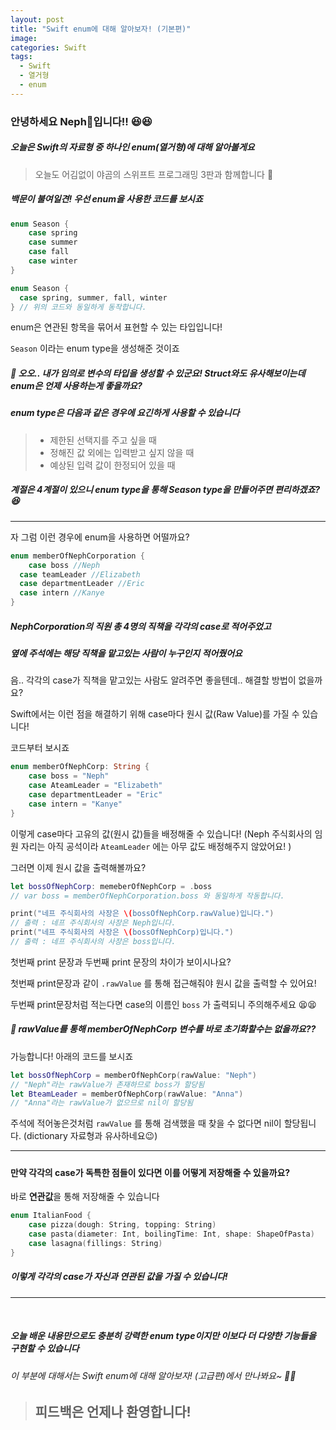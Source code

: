 ```yaml
---
layout: post
title: "Swift enum에 대해 알아보자! (기본편)"
image:
categories: Swift
tags:
  - Swift
  - 열거형
  - enum
---
```


### 안녕하세요 Neph🌱입니다!! 😆😆  

##### 오늘은 Swift의 자료형 중 하나인 enum(열거형)에 대해 알아볼게요  

> 오늘도 어김없이 야곰의 스위프트 프로그래밍 3판과 함께합니다 🙂  



##### 백문이 불여일견! 우선 enum을 사용한 코드를 보시죠

```swift
enum Season {
	case spring
	case summer
	case fall
	case winter
}

enum Season {
  case spring, summer, fall, winter
} // 위의 코드와 동일하게 동작합니다.
```

  

enum은 연관된 항목을 묶어서 표현할 수 있는 타입입니다!

`Season` 이라는 enum type을 생성해준 것이죠  



##### 🥸 오오.. 내가 임의로 변수의 타입을 생성할 수 있군요! Struct와도 유사해보이는데 enum은 언제 사용하는게 좋을까요?  



##### enum type은 다음과 같은 경우에 요긴하게 사용할 수 있습니다

> - 제한된 선택지를 주고 싶을 때
> - 정해진 값 외에는 입력받고 싶지 않을 때
> - 예상된 입력 값이 한정되어 있을 때  

  

##### 계절은 4계절이 있으니 enum type을 통해 Season type을 만들어주면 편리하겠죠? 😆  



---



자 그럼 이런 경우에 enum을 사용하면 어떨까요?

```swift
enum memberOfNephCorporation {
	case boss //Neph
  case teamLeader //Elizabeth
  case departmentLeader //Eric
  case intern //Kanye
}
```

  

##### NephCorporation의 직원 총 4명의 직책을 각각의 case로 적어주었고   

##### 옆에 주석에는 해당 직책을 맡고있는 사람이 누구인지 적어줬어요

음.. 각각의 case가 직책을 맡고있는 사람도 알려주면 좋을텐데.. 해결할 방법이 없을까요?  



Swift에서는 이런 점을 해결하기 위해 case마다 원시 값(Raw Value)를 가질 수 있습니다!

코드부터 보시죠

```swift
enum memberOfNephCorp: String {
	case boss = "Neph"
	case AteamLeader = "Elizabeth"
	case departmentLeader = "Eric"
	case intern = "Kanye"
}
```

  

이렇게 case마다 고유의 값(원시 값)들을 배정해줄 수 있습니다!  (Neph 주식회사의 임원 자리는 아직 공석이라  `AteamLeader` 에는 아무 값도 배정해주지 않았어요! )

그러면 이제 원시 값을 출력해볼까요?



```swift
let bossOfNephCorp: memeberOfNephCorp = .boss
// var boss = memberOfNephCorporation.boss 와 동일하게 작동합니다.

print("네프 주식회사의 사장은 \(bossOfNephCorp.rawValue)입니다.")
// 출력 : 네프 주식회사의 사장은 Neph입니다.
print("네프 주식회사의 사장은 \(bossOfNephCorp)입니다.")
// 출력 : 네프 주식회사의 사장은 boss입니다.
```



첫번째 print 문장과 두번째 print 문장의 차이가 보이시나요?

첫번째 print문장과 같이 `.rawValue` 를 통해 접근해줘야 원시 값을 출력할 수 있어요!

두번째 print문장처럼 적는다면 case의 이름인 `boss` 가  출력되니 주의해주세요 😫😫



##### 🧐 rawValue를 통해 memberOfNephCorp 변수를 바로 초기화할수는 없을까요??  

가능합니다! 아래의 코드를 보시죠

```swift
let bossOfNephCorp = memberOfNephCorp(rawValue: "Neph")
// "Neph"라는 rawValue가 존재하므로 boss가 할당됨
let BteamLeader = memberOfNephCorp(rawValue: "Anna")
// "Anna"라는 rawValue가 없으므로 nil이 할당됨
```



주석에 적어놓은것처럼 `rawValue` 를 통해 검색했을 때 찾을 수 없다면 nil이 할당됩니다. (dictionary 자료형과 유사하네요😉) 



---

##### 

#### 만약 각각의 case가 독특한 점들이 있다면 이를 어떻게 저장해줄 수 있을까요?  

바로 **연관값**을 통해 저장해줄 수 있습니다

```swift
enum ItalianFood {
	case pizza(dough: String, topping: String)
	case pasta(diameter: Int, boilingTime: Int, shape: ShapeOfPasta)
	case lasagna(fillings: String)
}
```



##### 이렇게 각각의 case가 자신과 연관된 값을 가질 수 있습니다!  



---

  

##### 오늘 배운 내용만으로도 충분히 강력한 enum type이지만 이보다 더 다양한 기능들을 구현할 수 있습니다

##### 

###### 이 부분에 대해서는 Swift enum에 대해 알아보자! (고급편)에서 만나봐요~ 👋👋



> ## 피드백은 언제나 환영합니다!







